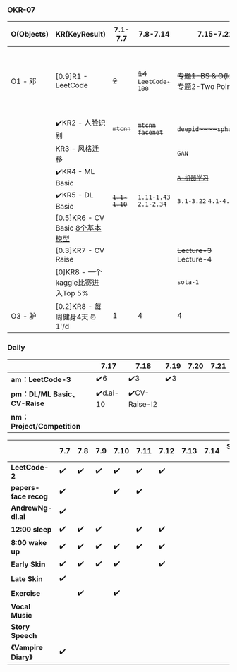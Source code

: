 

### OKR-07

| O(Objects) | KR(KeyResult)                                                | 7.1-7.7        | 7.8-7.14               | 7.15-7.21                                                    | ⭐️7.22-7.28                                                   | 7.29-7.31               |              |
| ---------- | ------------------------------------------------------------ | -------------- | ---------------------- | ------------------------------------------------------------ | ------------------------------------------------------------ | ----------------------- | ------------ |
| O1 - 邓    | [0.9]R1 - LeetCode                                           | ~~2~~          | ~~14 `LeetCode-100`~~  | ~~专题1-BS & O(log n)~~<br>专题2-Two Pointers                | ~~专题3-BFS & T-Sort~~<br>~~专题4-BinaryTree~~<br/>~~专题5-DFS~~ | ~~专题6-DataStructure~~ | ~~专题7-DP~~ |
|            | ✔️KR2 - 人脸识别                                              | ~~`mtcnn`~~    | ~~`mtcnn` `facenet`~~  | ~~`deepid`~~~~`sphereface`~~                                 | ~~`SphereFace`  `ArcFace` `CosFace`~~                        |                         |              |
|            | KR3 - 风格迁移                                               |                |                        | `GAN`                                                        |                                                              |                         |              |
|            | ✔️KR4 - ML Basic                                              |                |                        | ~~[`A-机器学习`](https://github.com/imhuay/Algorithm_Interview_Notes-Chinese/tree/master/A-机器学习)~~ |                                                              |                         |              |
|            | ✔️KR5 - DL Basic                                              | ~~`1.1-1.10`~~ | `1.11-1.43` `2.1-2.34` | `3.1-3.22` `4.1-4.42`                                        | ~~[`A-深度学习`](https://github.com/imhuay/Algorithm_Interview_Notes-Chinese/tree/master/A-深度学习)~~ |                         |              |
|            | [0.5]KR6 - CV Basic [8个基本模型](https://github.com/imhuay/Algorithm_Interview_Notes-Chinese/tree/master/B-计算机视觉/pdf/基本模型) |                |                        |                                                              |                                                              |                         |              |
|            | [0.3]KR7 - CV Raise                                          |                |                        | ~~Lecture-3~~<br>Lecture-4                                   |                                                              |                         |              |
|            | [0]KR8 - 一个kaggle比赛进入Top 5%                            |                |                        | `sota-1`                                                     |                                                              |                         |              |
| O3 - 驴    | [0.2]KR8 - 每周健身4天 ⏰1'/d                                 | 1              | 4                      | 4                                                            | 4                                                            | 2                       |              |

### Daily



|                               | 7.17     | 7.18         | 7.19 | 7.20 | 7.21 |
| ----------------------------- | -------- | ------------ | ---- | ---- | ---- |
| **am：LeetCode-3**            | ✔️6       | ✔️3           | ✔️3   |      |      |
| **pm：DL/ML Basic、CV-Raise** | ✔️d.ai-10 | ✔️CV-Raise-l2 |      |      |      |
| **nm：Project/Competition**   |          |              |      |      |      |



|                       | 7.7  | 7.8  | 7.9  | 7.10 | 7.11 | 7.12 | 7.13 | 7.14 | Sum Up |
| --------------------- | ---- | ---- | ---- | ---- | ---- | ---- | ---- | ---- | ------ |
| **LeetCode-2**        | ✔️    | ✔️    | ✔️    | ✔️    | ✔️    | ✔️    |      |      |        |
| **papers-face recog** | ✔️    |      |      | ✔️    | ✔️    |      |      |      |        |
| **AndrewNg-dl.ai**    | ✔️    |      |      |      |      |      |      |      |        |
| **12:00 sleep**       | ✔️    | ✔️    | ✔️    |      | ✔️    | ✔️    |      |      |        |
| **8:00 wake up**      | ✔️    | ✔️    | ✔️    | ✔️    | ✔️    | ✔️    |      |      |        |
| **Early Skin**        | ✔️    | ✔️    | ✔️    | ✔️    |      | ✔️    |      |      |        |
| **Late Skin**         | ✔️    |      |      |      |      |      |      |      |        |
| **Exercise**          |      | ✔️    |      | ✔️    |      |      |      |      |        |
| **Vocal Music**       |      |      |      |      |      |      |      |      |        |
| **Story Speech**      |      |      |      |      |      |      |      |      |        |
| **《Vampire Diary》** | ✔️    |      |      |      |      |      |      |      |        |


